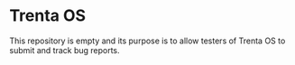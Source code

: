 # Trenta OS
This repository is empty and its purpose is to allow testers of Trenta OS to submit and track bug reports.
